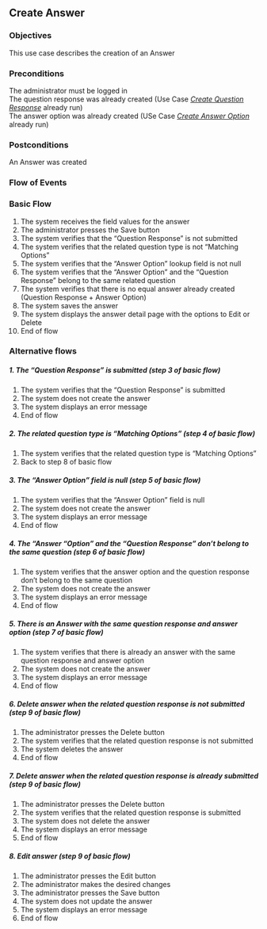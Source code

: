 ## Create Answer
 
### Objectives 
This use case describes the creation of an Answer
 
### Preconditions
The administrator must be logged in  
The question response was already created (Use Case [*Create Question Response*](https://github.com/FieloIncentiveAutomation/fieloelr/blob/feature/elrbackend/doc/UC-ELR-0008-Create%20Question%20Response.md) already run)  
The answer option was already created (USe Case [*Create Answer Option*]() already run)
 
### Postconditions
An Answer was created
 
### Flow of Events
 
### Basic Flow
   1. The system receives the field values for the answer
   2. The administrator presses the Save button
   3. The system verifies that the “Question Response” is not submitted 
   4. The system verifies that the related question type is not “Matching Options”
   5. The system verifies that the “Answer Option” lookup field is not null
   6. The system verifies that  the “Answer Option” and the “Question Response” belong to the same related question
   7. The system verifies that there is no equal answer already created (Question Response + Answer Option)
   8. The system saves the answer
   9. The system displays the answer detail page with the options to Edit or Delete
   10. End of flow
 
### Alternative flows
 
##### 1. The “Question Response” is submitted (step 3 of basic flow)
   1. The system verifies that the “Question Response” is submitted
   2. The system does not create the answer
   3. The system displays an error message
   4. End of flow
 
##### 2. The related question type is “Matching Options” (step 4 of basic flow)
   1. The system verifies that the related question type is “Matching Options”
   2. Back to step 8 of basic flow
 
##### 3. The “Answer Option” field is null (step 5 of basic flow)
   1. The system verifies that the “Answer Option” field is null
   2. The system does not create the answer
   3. The system displays an error message
   4. End of flow
 
##### 4. The “Answer “Option” and the “Question Response” don’t belong to the same question (step 6 of basic flow)
   1. The system verifies that the answer option and the question response don’t belong to the same question
   2. The system does not create the answer
   3. The system displays an error message
   4. End of flow
 
##### 5. There is an Answer with the same question response and answer option (step 7 of basic flow)
   1. The system verifies that there is already an answer with the same question response and answer option
   2. The system does not create the answer
   3. The system displays an error message
   4. End of flow
 
##### 6. Delete answer when the related question response is not submitted (step 9 of basic flow)
   1. The administrator presses the Delete button
   2. The system verifies that the related question response is not submitted
   3. The system deletes the answer 
   4. End of flow
 
##### 7. Delete answer when the related question response is already submitted (step 9 of basic flow)
   1. The administrator presses the Delete button
   2. The system verifies that the related question response is submitted
   3. The system does not delete the answer 
   4. The system displays an error message
   5. End of flow
 
##### 8. Edit answer (step 9 of basic flow)
   1. The administrator presses the Edit button
   2. The administrator makes the desired changes 
   3. The administrator presses the Save button
   4. The system does not update the answer 
   5. The system displays an error message
   6. End of flow
